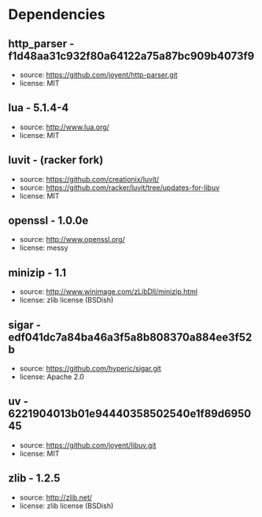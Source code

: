# Dependencies


## http_parser - f1d48aa31c932f80a64122a75a87bc909b4073f9

 * source: https://github.com/joyent/http-parser.git
 * license: MIT

## lua - 5.1.4-4

 * source: http://www.lua.org/
 * license: MIT

## luvit - (racker fork)

  * source: https://github.com/creationix/luvit/
  * source: https://github.com/racker/luvit/tree/updates-for-libuv
  * license: MIT

## openssl - 1.0.0e

 * source: http://www.openssl.org/
 * license: messy

## minizip - 1.1

 * source: http://www.winimage.com/zLibDll/minizip.html
 * license: zlib license (BSDish)

## sigar  - edf041dc7a84ba46a3f5a8b808370a884ee3f52b

 * source: https://github.com/hyperic/sigar.git
 * license: Apache 2.0

## uv - 6221904013b01e94440358502540e1f89d695045

 * source: https://github.com/joyent/libuv.git
 * license: MIT

## zlib - 1.2.5

 * source: http://zlib.net/
 * license: zlib license (BSDish)

